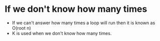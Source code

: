 # If we don't know how many times
- If we can't answer how many times a loop will run then it is known as O(root n)
- K is used when we don't know how many times.